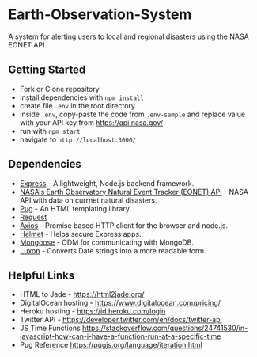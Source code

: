 # Earth-Observation-System
A system for alerting users to local and regional disasters using the NASA EONET API.

## Getting Started
* Fork or Clone repository
* install dependencies with `npm install`
* create file `.env` in the root directory
* inside `.env`, copy-paste the code from `.env-sample` and replace value with your API key from https://api.nasa.gov/
* run with `npm start`
* navigate to `http://localhost:3000/`

## Dependencies
* [Express](https://expressjs.com/en/4x/api.html) - A lightweight, Node.js backend framework.
* [NASA's Earth Observatory Natural Event Tracker (EONET) API](https://eonet.sci.gsfc.nasa.gov/docs/v3) - NASA API with data on currnet natural disasters.
* [Pug](https://www.npmjs.com/package/pug) - An HTML templating library.
* [Request](https://www.npmjs.com/package/request)
* [Axios](https://www.npmjs.com/package/axios) - Promise based HTTP client for the browser and node.js.
* [Helmet](https://www.npmjs.com/package/helmet) - Helps secure Express apps.
* [Mongoose](https://www.npmjs.com/package/mongoose) - ODM for communicating with MongoDB.
* [Luxon](https://www.npmjs.com/package/luxon) - Converts Date strings into a more readable form.


## Helpful Links
* HTML to Jade - https://html2jade.org/
* DigitalOcean hosting - https://www.digitalocean.com/pricing/
* Heroku hosting - https://id.heroku.com/login
* Twitter API - https://developer.twitter.com/en/docs/twitter-api
* JS Time Functions https://stackoverflow.com/questions/24741530/in-javascript-how-can-i-have-a-function-run-at-a-specific-time
* Pug Reference https://pugjs.org/language/iteration.html
